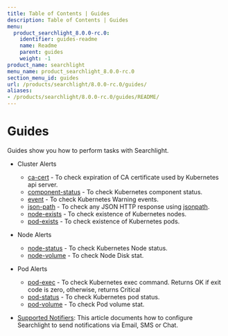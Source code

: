 ```yaml
---
title: Table of Contents | Guides
description: Table of Contents | Guides
menu:
  product_searchlight_8.0.0-rc.0:
    identifier: guides-readme
    name: Readme
    parent: guides
    weight: -1
product_name: searchlight
menu_name: product_searchlight_8.0.0-rc.0
section_menu_id: guides
url: /products/searchlight/8.0.0-rc.0/guides/
aliases:
- /products/searchlight/8.0.0-rc.0/guides/README/
---
```


# Guides

Guides show you how to perform tasks with Searchlight.

- Cluster Alerts
  - [ca-cert](/products/searchlight/8.0.0-rc.0/guides/cluster-alerts/ca-cert) - To check expiration of CA certificate used by Kubernetes api server.
  - [component-status](/products/searchlight/8.0.0-rc.0/guides/cluster-alerts/component-status) - To check Kubernetes component status.
  - [event](/products/searchlight/8.0.0-rc.0/guides/cluster-alerts/event) - To check Kubernetes Warning events.
  - [json-path](/products/searchlight/8.0.0-rc.0/guides/cluster-alerts/json-path) - To check any JSON HTTP response using [jsonpath](https://kubernetes.io/docs/reference/kubectl/jsonpath/).
  - [node-exists](/products/searchlight/8.0.0-rc.0/guides/cluster-alerts/node-exists) - To check existence of Kubernetes nodes.
  - [pod-exists](/products/searchlight/8.0.0-rc.0/guides/cluster-alerts/pod-exists) - To check existence of Kubernetes pods.

- Node Alerts
  - [node-status](/products/searchlight/8.0.0-rc.0/guides/node-alerts/node-status) - To check Kubernetes Node status.
  - [node-volume](/products/searchlight/8.0.0-rc.0/guides/node-alerts/node-volume) - To check Node Disk stat.

- Pod Alerts
  - [pod-exec](/products/searchlight/8.0.0-rc.0/guides/pod-alerts/pod-exec) - To check Kubernetes exec command. Returns OK if exit code is zero, otherwise, returns Critical
  - [pod-status](/products/searchlight/8.0.0-rc.0/guides/pod-alerts/pod-status) - To check Kubernetes pod status.
  - [pod-volume](/products/searchlight/8.0.0-rc.0/guides/pod-alerts/pod-volume) - To check Pod volume stat.

- [Supported Notifiers](/products/searchlight/8.0.0-rc.0/guides/notifiers): This article documents how to configure Searchlight to send notifications via Email, SMS or Chat.
